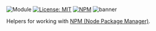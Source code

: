 ![Module](https://img.shields.io/badge/%40platform-npm-%23EA4E7E.svg)
[![License: MIT](https://img.shields.io/badge/license-MIT-blue.svg)](https://opensource.org/licenses/MIT)
[![NPM](https://img.shields.io/npm/v/@platform/npm.svg?colorB=blue&style=flat)](https://www.npmjs.com/package/@platform/npm)
![banner](https://user-images.githubusercontent.com/185555/56625097-bdab7e00-668f-11e9-857b-d8af5bf7e46a.png)

Helpers for working with [NPM (Node Package Manager)](http://npmjs.com).


